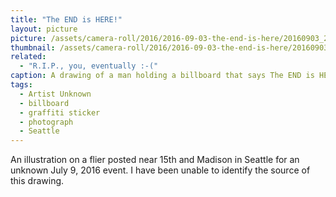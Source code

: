 ```yaml
---
title: "The END is HERE!"
layout: picture
picture: /assets/camera-roll/2016/2016-09-03-the-end-is-here/20160903_235514818_iOS.jpg
thumbnail: /assets/camera-roll/2016/2016-09-03-the-end-is-here/20160903_235514818_iOS-thumbnail.jpg
related:
  - "R.I.P., you, eventually :-("
caption: A drawing of a man holding a billboard that says The END is HERE!
tags:
  - Artist Unknown
  - billboard
  - graffiti sticker
  - photograph
  - Seattle
---
```


An illustration on a flier posted near 15th and Madison in Seattle for an unknown July 9, 2016 event. I have been unable to identify the source of this drawing.
